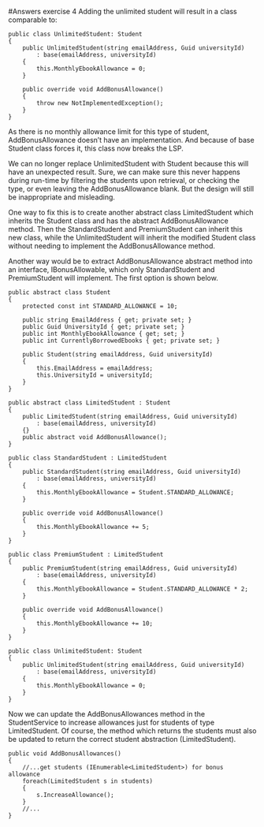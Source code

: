 #Answers exercise 4
Adding the unlimited student will result in a class comparable to:
```
public class UnlimitedStudent: Student
{
    public UnlimitedStudent(string emailAddress, Guid universityId)
        : base(emailAddress, universityId)
    {
        this.MonthlyEbookAllowance = 0;
    }
     
    public override void AddBonusAllowance()
    {
        throw new NotImplementedException();
    }
}
```
As there is no monthly allowance limit for this type of student, AddBonusAllowance doesn’t have an implementation. And because of base Student class forces it, this class now breaks the LSP.

We can no longer replace UnlimitedStudent with Student because this will have an unexpected result. Sure, we can make sure this never happens during run-time by filtering the students upon retrieval, or checking the type, or even leaving the AddBonusAllowance blank. But the design will still be inappropriate and misleading.

One way to fix this is to create another abstract class LimitedStudent which inherits the Student class and has the abstract AddBonusAllowance method. Then the StandardStudent and PremiumStudent can inherit this new class, while the UnlimitedStudent will inherit the modified Student class without needing to implement the AddBonusAllowance method.

Another way would be to extract AddBonusAllowance abstract method into an interface, IBonusAllowable, which only StandardStudent and PremiumStudent will implement. The first option is shown below.

```
public abstract class Student
{
    protected const int STANDARD_ALLOWANCE = 10;
 
    public string EmailAddress { get; private set; }
    public Guid UniversityId { get; private set; }
    public int MonthlyEbookAllowance { get; set; }
    public int CurrentlyBorrowedEbooks { get; private set; }
 
    public Student(string emailAddress, Guid universityId)
    {
        this.EmailAddress = emailAddress;
        this.UniversityId = universityId;           
    }           
}
 
public abstract class LimitedStudent : Student
{
    public LimitedStudent(string emailAddress, Guid universityId)
        : base(emailAddress, universityId)
    {}
    public abstract void AddBonusAllowance();
}
 
public class StandardStudent : LimitedStudent
{
    public StandardStudent(string emailAddress, Guid universityId) 
        : base(emailAddress, universityId)
    {
        this.MonthlyEbookAllowance = Student.STANDARD_ALLOWANCE;
    }
 
    public override void AddBonusAllowance()
    {
        this.MonthlyEbookAllowance += 5;
    }
}
 
public class PremiumStudent : LimitedStudent
{
    public PremiumStudent(string emailAddress, Guid universityId)
        : base(emailAddress, universityId)
    {
        this.MonthlyEbookAllowance = Student.STANDARD_ALLOWANCE * 2;
    }
 
    public override void AddBonusAllowance()
    {
        this.MonthlyEbookAllowance += 10;
    }
}
 
public class UnlimitedStudent: Student
{
    public UnlimitedStudent(string emailAddress, Guid universityId)
        : base(emailAddress, universityId)
    {
        this.MonthlyEbookAllowance = 0;
    }       
}
```

Now we can update the AddBonusAllowances method in the StudentService to increase allowances just for students of type LimitedStudent. Of course, the method which returns the students must also be updated to return the correct student abstraction (LimitedStudent).
```
public void AddBonusAllowances()
{
    //...get students (IEnumerable<LimitedStudent>) for bonus allowance       
    foreach(LimitedStudent s in students)
    {           
        s.IncreaseAllowance();
    }
    //...
}
```
